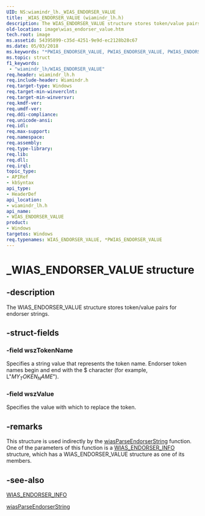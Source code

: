 ```yaml
---
UID: NS:wiamindr_lh._WIAS_ENDORSER_VALUE
title: _WIAS_ENDORSER_VALUE (wiamindr_lh.h)
description: The WIAS_ENDORSER_VALUE structure stores token/value pairs for endorser strings.
old-location: image\wias_endorser_value.htm
tech.root: image
ms.assetid: 54395899-c35d-4251-9e9d-ec2128b28c67
ms.date: 05/03/2018
ms.keywords: "*PWIAS_ENDORSER_VALUE, PWIAS_ENDORSER_VALUE, PWIAS_ENDORSER_VALUE structure pointer [Imaging Devices], WIAS_ENDORSER_VALUE, WIAS_ENDORSER_VALUE structure [Imaging Devices], _WIAS_ENDORSER_VALUE, image.wias_endorser_value, wiamindr_lh/PWIAS_ENDORSER_VALUE, wiamindr_lh/WIAS_ENDORSER_VALUE, wiastrct_b6e376e1-ecfd-4988-b752-3d81755cf990.xml"
ms.topic: struct
f1_keywords:
 - "wiamindr_lh/WIAS_ENDORSER_VALUE"
req.header: wiamindr_lh.h
req.include-header: Wiamindr.h
req.target-type: Windows
req.target-min-winverclnt:
req.target-min-winversvr: 
req.kmdf-ver: 
req.umdf-ver: 
req.ddi-compliance: 
req.unicode-ansi: 
req.idl: 
req.max-support: 
req.namespace: 
req.assembly: 
req.type-library: 
req.lib: 
req.dll: 
req.irql: 
topic_type:
- APIRef
- kbSyntax
api_type:
- HeaderDef
api_location:
- wiamindr_lh.h
api_name:
- WIAS_ENDORSER_VALUE
product:
- Windows
targetos: Windows
req.typenames: WIAS_ENDORSER_VALUE, *PWIAS_ENDORSER_VALUE
---
```


# _WIAS_ENDORSER_VALUE structure

## -description

The WIAS_ENDORSER_VALUE structure stores token/value pairs for endorser strings.

## -struct-fields

### -field wszTokenName

Specifies a string value that represents the token name. Endorser token names begin and end with the $ character (for example, L"$MY_TOKEN_NAME$").

### -field wszValue

Specifies the value with which to replace the token.

## -remarks

This structure is used indirectly by the [wiasParseEndorserString](https://docs.microsoft.com/windows-hardware/drivers/ddi/wiamdef/nf-wiamdef-wiasparseendorserstring) function. One of the parameters of this function is a [WIAS_ENDORSER_INFO](https://docs.microsoft.com/windows-hardware/drivers/ddi/wiamindr_lh/ns-wiamindr_lh-_wias_endorser_info) structure, which has a WIAS_ENDORSER_VALUE structure as one of its members.

## -see-also

[WIAS_ENDORSER_INFO](https://docs.microsoft.com/windows-hardware/drivers/ddi/wiamindr_lh/ns-wiamindr_lh-_wias_endorser_info)

[wiasParseEndorserString](https://docs.microsoft.com/windows-hardware/drivers/ddi/wiamdef/nf-wiamdef-wiasparseendorserstring)
